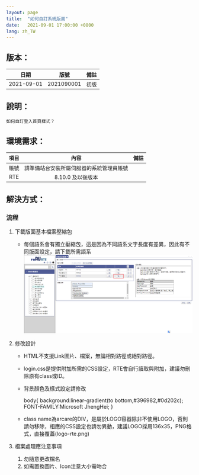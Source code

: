 ```yaml
---
layout: page
title:  "如何自訂系統版面"
date:   2021-09-01 17:00:00 +0800
lang: zh_TW
---
```


## 版本：

|日期|版號|備註|
|:--:|:--:|:--:|
|2021-09-01|2021090001|初版|

## 說明：

    如何自訂登入首頁樣式？

## 環境需求：

|項目|內容|備註|
|:--:|:--:|:--:|
|帳號|請準備站台安裝所屬伺服器的系統管理員帳號||
|RTE|8.10.0 及以後版本||

## 解決方式：

### 流程

1. 下載版面基本檔案壓縮包
   - 每個語系會有獨立壓縮包，這是因為不同語系文字長度有差異，因此有不同版面設定，請下載所需語系
    ![alt 下載版面基本檔案包](img/下載版面基本檔案包-1.png)
2. 修改設計
    - HTML不支援Link圖片、檔案，無論相對路徑或絕對路徑。
    - login.css是提供附加所需的CSS設定，RTE會自行讀取與附加，建議勿刪除原有class或ID。
    - 背景顏色及樣式設定請修改

        body{
            background:linear-gradient(to bottom,#396982,#0d202c);
            FONT-FAMILY:Microsoft JhengHei;
        }

    - class name為arcare的DIV，是屬於LOGO容器除非不使用LOGO，否則請勿移除，相應的CSS設定也請勿異動，建議LOGO採用136x35，PNG格式，直接覆蓋(logo-rte.png)

3. 檔案處理應注意事項
    1. 勿隨意更改檔名
    2. 如需置換圖片、Icon注意大小需吻合
